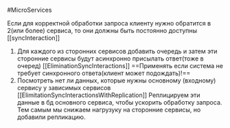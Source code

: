 #MicroServices 

Если для корректной обработки запроса клиенту нужно обратится в 2(или более) сервиса, то они должны быть постоянно доступны
[[syncInteraction]]

1. Для каждого из сторонних сервисов добавить очередь и затем эти сторонние сервисы будут асинхронно присылать ответ(тоже в очеред)
	[[EliminationSyncInteractions]]
	==Применять если система не требует синхронного ответа(клиент может подождать)!==
2. Посмотреть нет ли данных, которые нужны основному (входному) сервису у зависимых сервисов 
	[[ElimitationSyncInteractionsWithReplication]]
	Реплицируем эти данные в бд основного сервиса, чтобы ускорить обработку запроса. Тем самым мы снижаем нагрузуку на сторонние сервисы, но добавили репликацию.